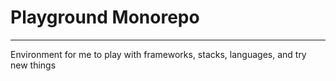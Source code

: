# Playground Monorepo

---

Environment for me to play with frameworks, stacks, languages, and try new things
